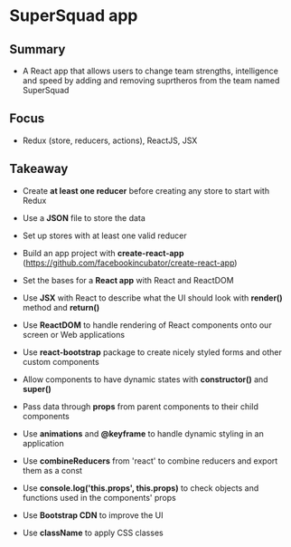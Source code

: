 # SuperSquad app

## Summary
- A React app that allows users to change team strengths, intelligence and speed by adding and removing suprtheros from the team named SuperSquad

## Focus
- Redux (store, reducers, actions), ReactJS, JSX

## Takeaway
- Create **at least one reducer** before creating any store to start with Redux
- Use a **JSON** file to store the data
- Set up stores with at least one valid reducer
- Build an app project with **create-react-app** (https://github.com/facebookincubator/create-react-app)
- Set the bases for a **React app** with React and ReactDOM
- Use **JSX** with React to describe what the UI should look with **render()** method and **return()**
- Use **ReactDOM** to handle rendering of React components onto our screen or Web applications

- Use **react-bootstrap** package to create nicely styled forms and other custom components
- Allow components to have dynamic states with **constructor()** and **super()**
- Pass data through **props** from parent components to their child components
- Use **animations** and **@keyframe** to handle dynamic styling in an application

- Use **combineReducers** from 'react' to combine reducers and export them as a const
- Use **console.log('this.props', this.props)** to check objects and functions used in the components' props
- Use **Bootstrap CDN** to improve the UI
- Use **className** to apply CSS classes